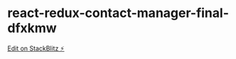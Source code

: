 # react-redux-contact-manager-final-dfxkmw

[Edit on StackBlitz ⚡️](https://stackblitz.com/edit/react-redux-contact-manager-final-dfxkmw)